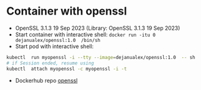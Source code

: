# Container with openssl

* OpenSSL 3.1.3 19 Sep 2023 (Library: OpenSSL 3.1.3 19 Sep 2023)
* Start container with interactive shell:
`docker run -itu 0 dejanualex/openssl:1.0  /bin/sh`
* Start pod with interactive shell:
```bash
kubectl  run myopenssl -i --tty --image=dejanualex/openssl:1.0  -- sh
# if Session ended, resume using
kubectl  attach myopenssl -c myopenssl -i -t
```
* Dockerhub repo [openssl](https://hub.docker.com/repository/docker/dejanualex/openssl/general)